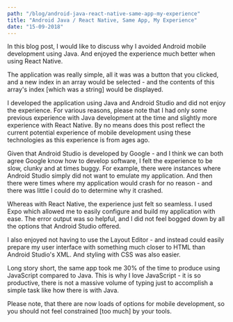 ```yaml
--- 
path: "/blog/android-java-react-native-same-app-my-experience"
title: "Android Java / React Native, Same App, My Experience" 
date: "15-09-2018" 
--- 
```


In this blog post, I would like to discuss why I avoided Android mobile development using Java. And enjoyed the experience much better when using React Native. 

The application was really simple, all it was was a button that you clicked, and a new index in an array would be selected - and the contents of this array's index [which was a string] would be displayed. 

I developed the application using Java and Android Studio and did not enjoy the experience.  For various reasons, please note that I had only some previous experience with Java development at the time and slightly more experience with React Native. By no means does this post reflect the current potential experience of mobile development using these technologies as this experience is from ages ago. 

Given that Android Studio is developed by Google - and I think we can both agree Google know how to develop software, I felt the experience to be slow, clunky and at times buggy. For example, there were instances where Android Studio simply did not want to emulate my application. And then there were times where my application would crash for no reason - and there was little I could do to determine why it crashed. 

Whereas with React Native, the experience just felt so seamless. I used Expo which allowed me to easily configure and build my application with ease. The error output was so helpful, and I did not feel bogged down by all the options that Android Studio offered. 

I also enjoyed not having to use the Layout Editor - and instead could easily prepare my user interface with something much closer to HTML than Android Studio's XML. And styling with CSS was also easier. 

Long story short, the same app took me 30% of the time to produce using JavaScript compared to Java. This is why I love JavaScript - it is so productive, there is not a massive volume of typing just to accomplish a simple task like how there is with Java. 

Please note, that there are now loads of options for mobile development, so you should not feel constrained [too much] by your tools. 
